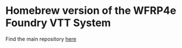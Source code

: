 # Homebrew version of the WFRP4e Foundry VTT System
Find the main repository [here](https://github.com/CatoThe1stElder/WFRP-4th-Edition-FoundryVTT)
